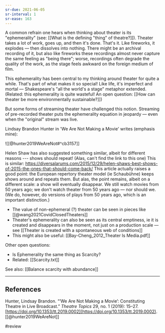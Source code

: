 ```yaml
---
sr-due: 2021-06-05
sr-interval: 1
sr-ease: 163
---
```


A common refrain one hears when thinking about theater is its "ephemerality" (see: [[What is the defining "thing" of theatre?]]). Theater takes a lot of work, goes up, and then it's done. That's it. Like fireworks, it explodes — then dissolves into nothing. There might be an archival recording of it, but also like fireworks these recordings almost never capture the same feeling as "being there"; worse, recordings often degrade the quality of the work, as the stage feels awkward on the foreign medium of film.

This ephemerality has been central to my thinking around theater for quite a while. That's part of what makes it so special! Like life, it's imperfect and mortal — Shakespeare's "all the world's a stage" metaphor extended. (Related: this ephemerality is quite wasteful! An open question: [[How can theater be more environmentally sustainable?]])

But some forms of streaming theater have challenged this notion. Streaming of pre-recorded theater puts the ephemerality equation in jeopardy — even when the "original" stream was live.

Lindsay Brandon Hunter in 'We Are Not Making a Movie' writes (emphasis mine):

![[@hunter2019WeAreNot#^cb3157]]

Helen Shaw has also suggested something similar, albeit for different reasons --- shows should repeat! (Alas, can't find the link to this one)
This is similar: https://diversalarums.com/2015/12/29/helen-shaws-best-shows-of-2015-the-ones-that-should-come-back/
This article actually raises a good point: the European repertory theater model (ie Schaubühne) keeps shows around and repeats them.
But alas, the point remains, albeit on a different scale: a show will eventually disappear. We still watch movies from 50 years ago; we don't watch theater from 50 years ago — nor should we. (We do, however, do versions of plays from 50 years ago, which is an important distinction.)

- The value of non-ephemeral (?) theater can be seen in pieces like [[@wang2021CovidClosedTheaters]]
- Theater's ephemerality can also be seen as its central emptiness, ie it is created and disappears in the moment, not just on a production scale — see [[Theater is created with a spontaneous web of conditions]]
- This might also be useful: [[Bay-Cheng_2012_Theater Is Media.pdf]]

Other open questions:

- Is Ephemerality the same thing as Scarcity?
- Related: [[Scarcity.txt]]

See also: [[Balance scarcity with abundance]]

---

## References

Hunter, Lindsay Brandon. “‘We Are Not Making a Movie’: Constituting Theatre in Live Broadcast.” _Theatre Topics_ 29, no. 1 (2019): 15–27. [https://doi.org/10.1353/tt.2019.0002](https://doi.org/10.1353/tt.2019.0002).
[[@hunter2019WeAreNot]]



#review 
